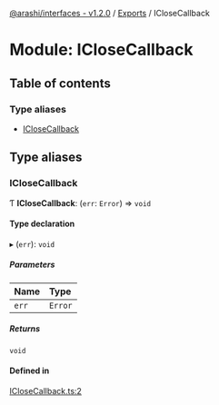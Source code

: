[@arashi/interfaces - v1.2.0](../README.md) / [Exports](../modules.md) / ICloseCallback

# Module: ICloseCallback

## Table of contents

### Type aliases

- [ICloseCallback](ICloseCallback.md#iclosecallback)

## Type aliases

### ICloseCallback

Ƭ **ICloseCallback**: (`err`: `Error`) => `void`

#### Type declaration

▸ (`err`): `void`

##### Parameters

| Name | Type |
| :------ | :------ |
| `err` | `Error` |

##### Returns

`void`

#### Defined in

[ICloseCallback.ts:2](https://github.com/arashijs/interfaces/blob/3f5b69d/src/ICloseCallback.ts#L2)

